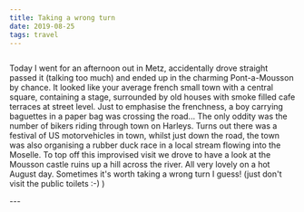 ```yaml
---
title: Taking a wrong turn
date: 2019-08-25
tags: travel
---
```

<p>
<img src="/assets/images/20190825_145323.jpg" alt="" >
</p>
<p>Today I went for an afternoon out in Metz, accidentally drove straight passed it (talking too much) and ended up in the charming Pont-a-Mousson by chance. It looked like your average french small town with a central square, containing a stage, surrounded by old houses with smoke filled cafe terraces at street level. Just to emphasise the frenchness, a boy carrying baguettes in a paper bag was crossing the road... The only oddity was the number of bikers riding through town on Harleys. Turns out there was a festival of US motorvehicles in town, whilst just down the road, the town was also organising a rubber duck race in a local stream flowing into the Moselle. To top off this improvised visit we drove to have a look at the Mousson castle ruins up a hill across the river. All very lovely on a hot August day. Sometimes it's worth taking a wrong turn I guess! (just don't visit the public toilets :-) )</p>
---

<p>
<img src="/assets/images/20190825_150932.jpg" alt="" >
<img src="/assets/images/20190825_151247.jpg" alt="" >
<img src="/assets/images/20190825_155640.jpg" alt="" >
<img src="/assets/images/20190825_155223.jpg" alt="" >
</p>
